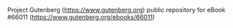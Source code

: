 Project Gutenberg (https://www.gutenberg.org) public repository for
eBook #66011 (https://www.gutenberg.org/ebooks/66011)

